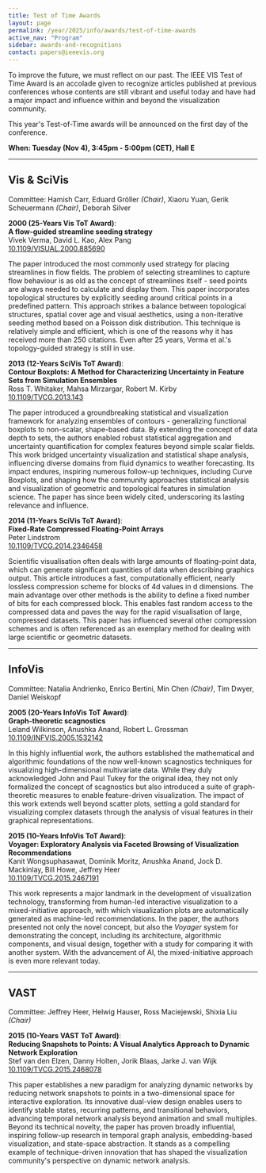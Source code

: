 ```yaml
---
title: Test of Time Awards
layout: page
permalink: /year/2025/info/awards/test-of-time-awards
active_nav: "Program"
sidebar: awards-and-recognitions
contact: papers@ieeevis.org
---
```


To improve the future, we must reflect on our past.
The IEEE VIS Test of Time Award is an accolade given to recognize articles published at previous conferences whose contents are still vibrant and useful today and have had a major impact and influence within and beyond the visualization community.

This year's Test-of-Time awards will be announced on the first day of the conference.

**When: Tuesday (Nov 4), 3:45pm - 5:00pm (CET), Hall E**
<hr />

## Vis & SciVis

Committee: Hamish Carr, Eduard Gröller *(Chair)*, Xiaoru Yuan, Gerik Scheuermann *(Chair)*, Deborah Silver

<!-- ---------------------------------------------------------------------------------- -->
**2000 (25-Years Vis ToT Award)**:<br />
**A flow-guided streamline seeding strategy**<br />
Vivek Verma, David L. Kao, Alex Pang<br />
[10.1109/VISUAL.2000.885690](https://doi.org/10.1109/VISUAL.2000.885690)

The paper introduced the most commonly used strategy for placing streamlines in flow fields.
The problem of selecting streamlines to capture flow behaviour is as old as the concept of streamlines itself - seed points are always needed to calculate and display them.
This paper incorporates topological structures by explicitly seeding around critical points in a predefined pattern.
This approach strikes a balance between topological structures, spatial cover age and visual aesthetics, using a non-iterative seeding method based on a Poisson disk distribution.
This technique is relatively simple and efficient, which is one of the reasons why it has received more than 250 citations.
Even after 25 years, Verma et al.'s topology-guided strategy is still in use.


<!-- ---------------------------------------------------------------------------------- -->
**2013 (12-Years SciVis ToT Award)**:<br />
**Contour Boxplots: A Method for Characterizing Uncertainty in Feature Sets from Simulation Ensembles**<br />
Ross T. Whitaker, Mahsa Mirzargar, Robert M. Kirby<br />
[10.1109/TVCG.2013.143](https://doi.org/10.1109/TVCG.2013.143)

The paper introduced a groundbreaking statistical and visualization framework for analyzing ensembles of contours - generalizing functional boxplots to non-scalar, shape-based data.
By extending the concept of data depth to sets, the authors enabled robust statistical aggregation and uncertainty quantification for complex features beyond simple scalar fields.
This work bridged uncertainty visualization and statistical shape analysis, influencing diverse domains from fluid dynamics to weather forecasting.
Its impact endures, inspiring numerous follow-up techniques, including Curve Boxplots, and shaping how the community approaches statistical analysis and visualization of geometric and topological features in simulation science.
The paper has since been widely cited, underscoring its lasting relevance and influence.


<!-- ---------------------------------------------------------------------------------- -->
**2014 (11-Years SciVis ToT Award)**:<br />
**Fixed-Rate Compressed Floating-Point Arrays**<br />
Peter Lindstrom<br />
[10.1109/TVCG.2014.2346458](https://doi.org/10.1109/TVCG.2014.2346458)

Scientific visualisation often deals with large amounts of floating-point data, which can generate significant quantities of data when describing graphics output.
This article introduces a fast, computationally efficient, nearly lossless compression scheme for blocks of 4d values in d dimensions.
The main advantage over other methods is the ability to define a fixed number of bits for each compressed block.
This enables fast random access to the compressed data and paves the way for the rapid visualisation of large, compressed datasets.
This paper has influenced several other compression schemes and is often referenced as an exemplary method for dealing with large scientific or geometric datasets.


<hr />


## InfoVis

Committee: Natalia Andrienko, Enrico Bertini, Min Chen *(Chair)*, Tim Dwyer, Daniel Weiskopf

<!-- ---------------------------------------------------------------------------------- -->
**2005 (20-Years InfoVis ToT Award)**:<br />
**Graph-theoretic scagnostics**<br />
Leland Wilkinson, Anushka Anand, Robert L. Grossman<br />
[10.1109/INFVIS.2005.1532142](https://doi.org/10.1109/INFVIS.2005.1532142)

In this highly influential work, the authors established the mathematical and algorithmic foundations of the now well-known scagnostics techniques for visualizing high-dimensional multivariate data.
While they duly acknowledged John and Paul Tukey for the original idea, they not only formalized the concept of scagnostics but also introduced a suite of graph-theoretic measures to enable feature-driven visualization.
The impact of this work extends well beyond scatter plots, setting a gold standard for visualizing complex datasets through the analysis of visual features in their graphical representations.


<!-- ---------------------------------------------------------------------------------- -->
**2015 (10-Years InfoVis ToT Award)**:<br />
**Voyager: Exploratory Analysis via Faceted Browsing of Visualization Recommendations**<br />
Kanit Wongsuphasawat, Dominik Moritz, Anushka Anand, Jock D. Mackinlay, Bill Howe, Jeffrey Heer<br />
[10.1109/TVCG.2015.2467191](https://doi.org/10.1109/TVCG.2015.2467191)

This work represents a major landmark in the development of visualization technology, transforming from human-led interactive visualization to a mixed-initiative approach, with which visualization plots are automatically generated as machine-led recommendations.
In the paper, the authors presented not only the novel concept, but also the *Voyager* system for demonstrating the concept, including its architecture, algorithmic components, and visual design, together with a study for comparing it with another system.
With the advancement of AI, the mixed-initiative approach is even more relevant today.


<hr />


## VAST

Committee: Jeffrey Heer, Helwig Hauser, Ross Maciejewski, Shixia Liu *(Chair)*

<!-- ---------------------------------------------------------------------------------- -->
**2015 (10-Years VAST ToT Award)**:<br />
**Reducing Snapshots to Points: A Visual Analytics Approach to Dynamic Network Exploration**<br />
Stef van den Elzen, Danny Holten, Jorik Blaas, Jarke J. van Wijk<br />
[10.1109/TVCG.2015.2468078](https://doi.org/10.1109/TVCG.2015.2468078)

This paper establishes a new paradigm for analyzing dynamic networks by reducing network snapshots to points in a two-dimensional space for interactive exploration.
Its innovative dual-view design enables users to identify stable states, recurring patterns, and transitional behaviors, advancing temporal network analysis beyond animation and small multiples.
Beyond its technical novelty, the paper has proven broadly influential, inspiring follow-up research in temporal graph analysis, embedding-based visualization, and state-space abstraction.
It stands as a compelling example of technique-driven innovation that has shaped the visualization community's perspective on dynamic network analysis.
